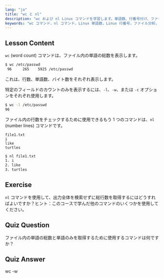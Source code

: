 ```yaml
---
lang: "ja"
title: "wc と nl"
description: "wc および nl Linux コマンドを学習します。単語数、行番号付け、ファイル分析を理解します。今すぐ Linux コマンドラインスキルを向上させましょう！"
keywords: "wc コマンド，nl コマンド，Linux 単語数，Linux 行番号，ファイル分析，Linux チュートリアル，初心者 Linux, Linux ガイド"
---
```


## Lesson Content

`wc` (word count) コマンドは、ファイル内の単語の総数を表示します。

```bash
$ wc /etc/passwd
 96     265    5925 /etc/passwd
```

これは、行数、単語数、バイト数をそれぞれ表示します。

特定のフィールドのカウントのみを表示するには、`-l`、`-w`、または `-c` オプションをそれぞれ使用します。

```bash
$ wc -l /etc/passwd
96
```

ファイル内の行数をチェックするために使用できるもう 1 つのコマンドは、`nl` (number lines) コマンドです。

```plaintext
file1.txt
i
like
turtles
```

```bash
$ nl file1.txt
1. i
2. like
3. turtles
```

## Exercise

`nl` コマンドを使用して、出力全体を検索せずに総行数を取得するにはどうすればよいですか？ヒント：このコースで学んだ他のコマンドのいくつかを使用してください。

## Quiz Question

ファイル内の単語の総数と単語のみを取得するために使用するコマンドは何ですか？

## Quiz Answer

wc -w
